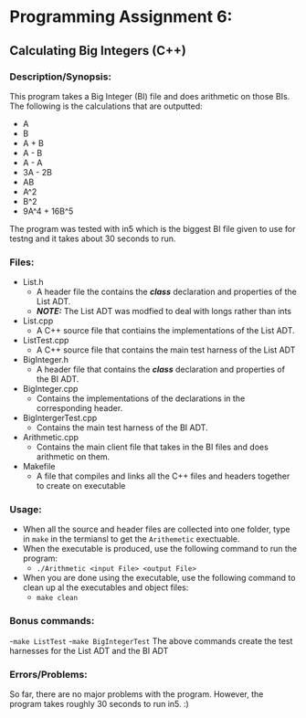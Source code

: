 # Programming Assignment 6:
## Calculating Big Integers (C++)

### Description/Synopsis:
This program takes a Big Integer (BI) file and does arithmetic on those BIs.
The following is the calculations that are outputted:
- A
- B
-  A + B 
-  A - B 
-  A - A 
-  3A - 2B 
-  AB 
-  A^2 
-  B^2 
-  9A^4 + 16B^5 

The program was tested with in5 which is the biggest BI file given to use for testng and it takes about 30 seconds to run.

### Files:

- List.h
  - A header file the contains the ***class*** declaration and properties of the List ADT.
  - ***NOTE:*** The List ADT was modfied to deal with longs rather than ints
- List.cpp
  - A C++ source file that contiains the implementations of the List ADT.
- ListTest.cpp
  - A C++ source file that contains the main test harness of the List ADT
- BigInteger.h
  - A header file that contains the ***class*** declaration and properties of the BI ADT.
- BigInteger.cpp
  - Contains the implementations of the declarations in the corresponding header.
- BigIntergerTest.cpp
  - Contains the main test harness of the BI ADT.
- Arithmetic.cpp
  - Contains the main client file that takes in the BI files and does arithmetic on them.
- Makefile
  - A file that compiles and links all the C++ files and headers together to create on executable

### Usage:
- When all the source and header files are collected into one folder, type in `make` in the termiansl to get the `Arithemetic` exectuable.
- When the executable is produced, use the following command to run the program:
  - `./Arithmetic <input File> <output File>`
- When you are done using the executable, use the following command to clean up al the executables and object files:
  - `make clean`

### Bonus commands:
   -`make ListTest`
   -`make BigIntegerTest`
The above commands create the test harnesses for the List ADT and the BI ADT

### Errors/Problems:
So far, there are no major problems with the program. However, the program takes roughly 30 seconds to run in5. :)